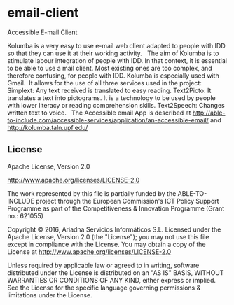 
# email-client
Accessible E-mail Client

Kolumba is a very easy to use e-mail web client adapted to people with IDD so that they can use it at their working activity. 
 
The aim of Kolumba is to stimulate labour integration of people with IDD. In that context, it is essential to be able to use a mail client. Most existing ones are too complex, and therefore confusing, for people with IDD. Kolumba is especially used with Gmail.  It allows for the use of all three services used in the project:
Simplext: Any text received is translated to easy reading.
Text2Picto: It translates a text into pictograms. It is a technology to be used by people with lower literacy or reading comprehension skills.
Text2Speech: Changes written text to voice.
 
The Accessible email App is described at http://able-to-include.com/accessible-services/application/an-accessible-email/ and http://kolumba.taln.upf.edu/

## License

<license>
<name> Apache License, Version 2.0 </name>

<url> http://www.apache.org/licenses/LICENSE-2.0 </url>

<comments>
The work represented by this file is partially funded by the ABLE-TO-INCLUDE project through the European Commission's ICT Policy Support Programme as part of the Competitiveness & Innovation Programme (Grant no.: 621055)

Copyright © 2016, Ariadna Servicios Informáticos S.L.
Licensed under the Apache License, Version 2.0 (the "License");
you may not use this file except in compliance with the License.
You may obtain a copy of the License at http://www.apache.org/licenses/LICENSE-2.0

Unless required by applicable law or agreed to in writing, software distributed under the License is distributed on an "AS IS" BASIS, WITHOUT WARRANTIES OR CONDITIONS OF ANY KIND, either express or implied.
See the License for the specific language governing permissions & limitations under the License.
</comments>
</license>
